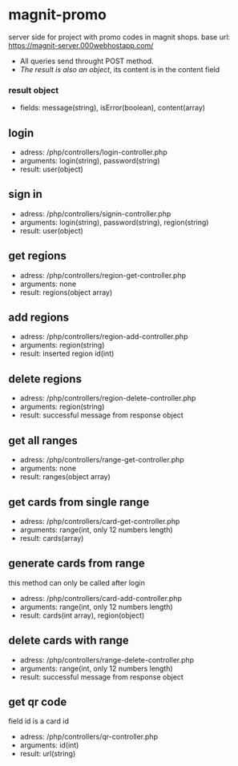 # magnit-promo
 server side for project with promo codes in magnit shops.
 base url: https://magnit-server.000webhostapp.com/

* All queries send throught POST method.
* *The result is also an object*, its content is in the content field
### result object
* fields: message(string), isError(boolean), content(array)

## login
* adress: /php/controllers/login-controller.php
* arguments: login(string), password(string)
* result: user(object)

## sign in
* adress: /php/controllers/signin-controller.php
* arguments: login(string), password(string), region(string)
* result: user(object)

## get regions
* adress: /php/controllers/region-get-controller.php
* arguments: none
* result: regions(object array)
## add regions
* adress: /php/controllers/region-add-controller.php
* arguments: region(string)
* result: inserted region id(int)
## delete regions
* adress: /php/controllers/region-delete-controller.php
* arguments: region(string)
* result: successful message from response object

## get all ranges
* adress: /php/controllers/range-get-controller.php
* arguments: none
* result: ranges(object array)
## get cards from single range
* adress: /php/controllers/card-get-controller.php
* arguments: range(int, only 12 numbers length)
* result: cards(array)
## generate cards from range
this method can only be called after login
* adress: /php/controllers/card-add-controller.php
* arguments: range(int, only 12 numbers length)
* result: cards(int array), region(object)
## delete cards with range
* adress: /php/controllers/range-delete-controller.php
* arguments: range(int, only 12 numbers length)
* result: successful message from response object

## get qr code
field id is a card id
* adress: /php/controllers/qr-controller.php
* arguments: id(int)
* result: url(string)

